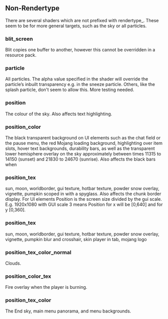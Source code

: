 ## Non-Rendertype
There are several shaders which are not prefixed with rendertype_. These seem to be for more general targets, such as the sky or all particles. 

### blit_screen 
Blit copies one buffer to another, however this cannot be overridden in a resource pack. 

### particle
All particles. The alpha value specified in the shader will override the particle’s inbuilt transparency e.g. in the sneeze particle. Others, like the splash particle, don't seem to allow this. More testing needed.

### position
The colour of the sky. Also affects text highlighting. 

### position_color
The black transparent background on UI elements such as the chat field or the pause menu, the red Mojang loading background, highlighting over item slots, hover text backgrounds, durability bars, as well as the transparent lower hemisphere overlay on the sky approximately between times 11315 to 14150 (sunset) and 21830 to 24670 (sunrise). Also affects the black bars when 

### position_tex
sun, moon, worldborder, gui texture, hotbar texture, powder snow overlay, vignette, pumpkin scoped in with a spyglass. Also affects the chunk border display. For UI elements Position is the screen size divided by the gui scale. E.g. 1920x1080 with GUI scale 3 means Position for x will be [0,640] and for y [0,360].

### position_tex
sun, moon, worldborder, gui texture, hotbar texture, powder snow overlay, vignette, pumpkin blur and crosshair, skin player in tab, mojang logo


### position_tex_color_normal 
Clouds.

### position_color_tex 
Fire overlay when the player is burning.

### position_tex_color
The End sky, main menu panorama, and menu backgrounds.

